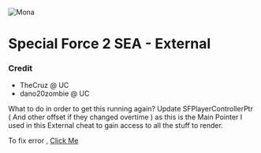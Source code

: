 ![Mona](https://github.githubassets.com/images/modules/site/sponsors/pixel-mona-heart.gif)

# Special Force 2 SEA - External

### Credit 

 - TheCruz @ UC
 - dano20zombie @ UC

What to do in order to get this running again? Update SFPlayerControllerPtr ( And other offset if they changed overtime ) as this is the Main Pointer I used in this External cheat to gain access to all the stuff to render.

To fix error , [Click Me](https://www.unknowncheats.me/forum/apex-legends/369786-apex-directx-wallhack-smooth-aimbot-source.html)
